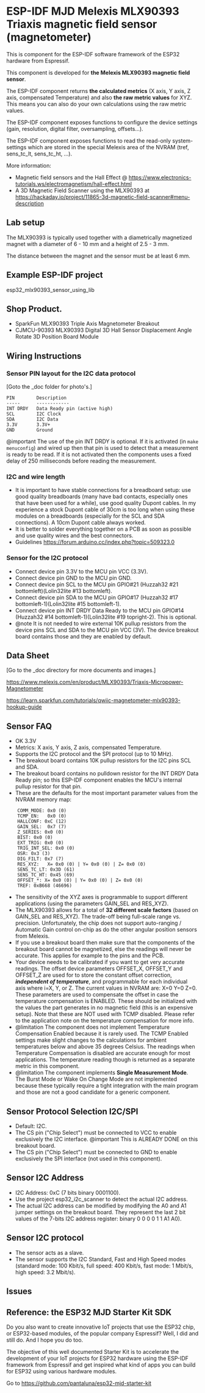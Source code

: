 # ESP-IDF MJD Melexis MLX90393 Triaxis magnetic field sensor (magnetometer)
This is component for the ESP-IDF software framework of the ESP32 hardware from Espressif.

This component is developed for **the Melexis MLX90393 magnetic field sensor**.

The ESP-IDF component returns **the calculated metrics** (X axis, Y axis, Z axis, compensated Temperature) and also **the raw metric values** for XYZ. This means you can also do your own calculations using the raw metric values.

The ESP-IDF component exposes functions to configure the device settings (gain, resolution, digital filter, oversampling, offsets...).

The ESP-IDF component exposes functions to read the read-only system-settings which are stored in the special Melexis area of the NVRAM (tref, sens_tc_lt, sens_tc_ht, ...). 

More information:
- Magnetic field sensors and the Hall Effect @ https://www.electronics-tutorials.ws/electromagnetism/hall-effect.html
- A 3D Magnetic Field Scanner using the MLX90393 at https://hackaday.io/project/11865-3d-magnetic-field-scanner#menu-description



## Lab setup

The MLX90393 is typically used together with a diametrically magnetized magnet with a diameter of 6 - 10 mm and a height of 2.5 - 3 mm.

The distance between the magnet and the sensor must be at least 6 mm.



## Example ESP-IDF project
esp32_mlx90393_sensor_using_lib



## Shop Product.
- SparkFun MLX90393 Triple Axis Magnetometer Breakout
- CJMCU-90393 MLX90393 Digital 3D Hall Sensor Displacement Angle Rotate 3D Position Board Module



## Wiring Instructions

### Sensor PIN layout for the I2C data protocol
[Goto the _doc folder for photo's.]

```
PIN        Description
-----      ------------
INT DRDY   Data Ready pin (active high)
SCL        I2C Clock
SDA        I2C Data
3.3V       3.3V+
GND        Ground
```



@important The use of the pin INT DRDY is optional. If it is activated (in `make menuconfig`) and wired up then that pin is used to detect that a measurement is ready to be read. If it is not activated then the components uses a fixed delay of 250 milliseconds before reading the measurement.




### I2C and wire length

- It is important to have stable connections for a breadboard setup: use good quality breadboards (many have bad contacts, especially ones that have been used for a while), use good quality Dupont cables. In my experience a stock Dupont cable of 30cm is too long when using these modules on a breadboards (especially for the SCL and SDA connections). A 10cm Dupont cable always worked.
- It is better to solder everything together on a PCB as soon as possible and use quality wires and the best connectors.
- Guidelines https://forum.arduino.cc/index.php?topic=509323.0



### Sensor for the I2C protocol
- Connect device pin 3.3V to the MCU pin VCC (3.3V).
- Connect device pin GND to the MCU pin GND.
- Connect device pin SCL to the MCU pin GPIO#21 (Huzzah32 #21 bottomleft)(Lolin32lite #13 bottomleft).
- Connect device pin SDA to the MCU pin GPIO#17 (Huzzah32 #17 bottomleft-1)(Lolin32lite #15 bottomleft-1).
- Connect device pin INT DRDY Data Ready to the MCU pin GPIO#14 (Huzzah32 #14 bottomleft-1)(Lolin32lite #19 topright-2). This is optional.
- @note It is not needed to wire external 10K pullup resistors from the device pins SCL and SDA to the MCU pin VCC (3V). The device breakout board contains those and they are enabled by default.



## Data Sheet
[Go to the _doc directory for more documents and images.]

https://www.melexis.com/en/product/MLX90393/Triaxis-Micropower-Magnetometer

https://learn.sparkfun.com/tutorials/qwiic-magnetometer-mlx90393-hookup-guide




## Sensor FAQ
- OK 3.3V
- Metrics: X axis, Y axis, Z axis, compensated Temperature.
- Supports the I2C protocol and the SPI protocol (up to 10 MHz).
- The breakout board contains 10K pullup resistors for the I2C pins SCL and SDA.
- The breakout board contains no pulldown resistor for the INT DRDY Data Ready pin; so this ESP-IDF component enables the MCU's internal pullup resistor for that pin.
- These are the defaults for the most important parameter values from the NVRAM memory map:
```
    COMM_MODE: 0x0 (0)
    TCMP_EN:   0x0 (0)
    HALLCONF: 0xC (12)
    GAIN_SEL:  0x7 (7)
    Z_SERIES: 0x0 (0)
    BIST: 0x0 (0)
    EXT_TRIG: 0x0 (0)
    TRIG_INT_SEL: 0x0 (0)
    OSR: 0x3 (3)
    DIG_FILT: 0x7 (7)
    RES_XYZ:   X= 0x0 (0) | Y= 0x0 (0) | Z= 0x0 (0)
    SENS_TC_LT: 0x3D (61)
    SENS_TC_HT: 0x45 (69)
    OFFSET_*: X= 0x0 (0) | Y= 0x0 (0) | Z= 0x0 (0)
    TREF: 0xB668 (46696)    
```

- The sensitivity of the XYZ axes is programmable to support different applications (using the parameters GAIN_SEL and RES_XYZ).
- The MLX90393 allows for a total of **32 different scale factors** (based on GAIN_SEL and RES_XYZ). The trade-off being full-scale range vs. precision. Unfortunately, the chip does not support auto-ranging / Automatic Gain control on-chip as do the other angular position sensors from Melexis.
- If you use a breakout board then make sure that the components of the breakout board cannot be magnetized, else the readings will never be accurate. This applies for example to the pins and the PCB.
- Your device needs to be calibrated if you want to get very accurate readings. The offset device parameters OFFSET_X, OFFSET_Y and OFFSET_Z are used for to store the constant offset correction, ***independent of temperature***, and programmable for each individual axis where i=X, Y, or Z. The current values in NVRAM are: X=0 Y=0 Z=0. These parameters are used to compensate the offset in case the temperature compensation is ENABLED. These should be initialized with the values the part generates in no magnetic field (this is an expensive setup). Note that these are NOT used with TCMP disabled. Please refer to the application note on the temperature compensation for more info.
- @limitation The component does not implement Temperature Compensation Enabled because it is rarely used. The TCMP Enabled settings make slight changes to the calculations for ambient temperatures below and above 35 degrees Celsius. The readings when Temperature Compensation is disabled are accurate enough for most applications. The temperature reading though is returned as a separate metric in this component.
- @limitation The component implements **Single Measurement Mode**. The Burst Mode or Wake On Change Mode are not implemented because these typically require a tight integration with the main program and those are not a good candidate for a generic component.



## Sensor Protocol Selection I2C/SPI
- Default: I2C.
- The CS pin ("Chip Select") must be connected to VCC to enable exclusively the I2C interface. @important This is ALREADY DONE on this breakout board. 
- The CS pin ("Chip Select") must be connected to GND to enable exclusively the SPI interface (not used in this component).



## Sensor I2C Address
- I2C Address: 0xC (7 bits binary 0001100).
- Use the project esp32_i2c_scanner to detect the actual I2C address.
- The actual I2C address can be modified by modifying the A0 and A1 jumper settings on the breakout board. They represent the last 2 bit values of the 7-bits I2C address register: binary 0 0 0 0 1 1 A1 A0).



## Sensor I2C protocol
- The sensor acts as a slave.
- The sensor supports the I2C Standard, Fast and High Speed modes (standard mode: 100 Kbit/s, full speed: 400 Kbit/s, fast mode: 1 Mbit/s, high speed: 3.2 Mbit/s).



## Issues



## Reference: the ESP32 MJD Starter Kit SDK

Do you also want to create innovative IoT projects that use the ESP32 chip, or ESP32-based modules, of the popular company Espressif? Well, I did and still do. And I hope you do too.

The objective of this well documented Starter Kit is to accelerate the development of your IoT projects for ESP32 hardware using the ESP-IDF framework from Espressif and get inspired what kind of apps you can build for ESP32 using various hardware modules.

Go to https://github.com/pantaluna/esp32-mjd-starter-kit

